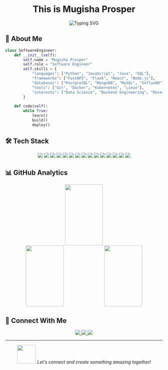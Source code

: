 # <div align="center">This is Mugisha Prosper</div>

<div align="center">
  <img src="https://readme-typing-svg.demolab.com?font=Fira+Code&weight=500&size=40&duration=4000&pause=1000&color=00FF00&center=true&vCenter=true&random=false&width=600&height=100&lines=Software+Engineering;Data+Science;Backend+Engineering;" alt="Typing SVG" />
</div>

## 🎯 About Me

```python
class SoftwareEngineer:
    def __init__(self):
        self.name = "Mugisha Prosper"
        self.role = "Software Engineer"
        self.skills = {
            "languages": ["Python", "JavaScript", "Java", "SQL"],
            "frameworks": ["FastAPI", "Flask", "React", "Node.js"],
            "databases": ["PostgreSQL", "MongoDB", "MySQL", "InfluxDB"],
            "tools": ["Git", "Docker", "Kubernetes", "Linux"],
            "interests": ["Data Science", "Backend Engineering", "Reverse Engineering"]
        }
        
    def code(self):
        while True:
            learn()
            build()
            deploy()
```

## 🛠️ Tech Stack

<div align="center">
  <img src="https://img.shields.io/badge/Python-3776AB?style=for-the-badge&logo=python&logoColor=white" />
  <img src="https://img.shields.io/badge/FastAPI-092E20?style=for-the-badge&logo=fastapi&logoColor=white" />
  <img src="https://img.shields.io/badge/Django-092E20?style=for-the-badge&logo=django&logoColor=white" />
  <img src="https://img.shields.io/badge/JavaScript-F7DF1E?style=for-the-badge&logo=javascript&logoColor=black" />
  <img src="https://img.shields.io/badge/NodeJS-F7DF1E?style=for-the-badge&logo=node.js&logoColor=black" />
  <img src="https://img.shields.io/badge/Express-F7DF1E?style=for-the-badge&logo=express&logoColor=black" />
  <img src="https://img.shields.io/badge/Java-ED8B00?style=for-the-badge&logo=java&logoColor=white" />
  <img src="https://img.shields.io/badge/SpringBoot-ED8B00?style=for-the-badge&logo=springboot&logoColor=white" />
    <img src="https://img.shields.io/badge/GoLang-ED8B00?style=for-the-badge&logo=go&logoColor=white" />
  <img src="https://img.shields.io/badge/React-20232A?style=for-the-badge&logo=react&logoColor=61DAFB" />
    <img src="https://img.shields.io/badge/Typescript-20232A?style=for-the-badge&logo=typescript&logoColor=61DAFB" />
  <img src="https://img.shields.io/badge/PostgreSQL-316192?style=for-the-badge&logo=postgresql&logoColor=white" />
    <img src="https://img.shields.io/badge/MongoDB-20232A?style=for-the-badge&logo=mongodb&logoColor="white" />
  <img src="https://img.shields.io/badge/Docker-2496ED?style=for-the-badge&logo=docker&logoColor=white" />
  <img src="https://img.shields.io/badge/AWS-232F3E?style=for-the-badge&logo=amazon-aws&logoColor=white" />
</div>

## 📊 GitHub Analytics

<div align="center">
  <img width="49%" height="195px" src="https://github-readme-stats.vercel.app/api?username=mugishaprosper&show_icons=true&theme=radical&hide_border=true" />
</div>

<div align="center">
  <img width="49%" height="195px" src="https://github-readme-stats.vercel.app/api/top-langs/?username=mugishaprosper&layout=compact&theme=radical&hide_border=true" />
  <img width="49%" height="195px" src="https://github-profile-trophy.vercel.app/?username=mugishaprosper&theme=radical&no-frame=true&no-bg=true&margin-w=4" />
</div>

## 🤝 Connect With Me

<div align="center">
  <a href="https://instagram.com/_p.o.l.o_10">
    <img src="https://img.shields.io/badge/Instagram-1DA1F2?style=for-the-badge&logo=instagram&logoColor=white" />
  </a>
  <a href="https://mugishaprosper-seven.vercel.app">
    <img src="https://img.shields.io/badge/Portfolio-000000?style=for-the-badge&logo=About.me&logoColor=white" />
  </a>
  <a href="mailto:nelsonprox92@example.com">
    <img src="https://img.shields.io/badge/Email-D14836?style=for-the-badge&logo=gmail&logoColor=white" />
  </a>
</div>

---

<div align="center">
  <img src="https://media.giphy.com/media/LnQjpWaON8nhr21vNW/giphy.gif" width="60">
  <em>Let's connect and create something amazing together!</em>
</div>
